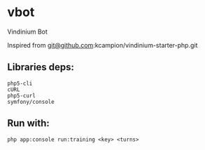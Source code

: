 vbot
====

Vindinium Bot

Inspired from git@github.com:kcampion/vindinium-starter-php.git

## Libraries deps:

    php5-cli
    cURL
    php5-curl
    symfony/console

## Run with:

    php app:console run:training <key> <turns>
